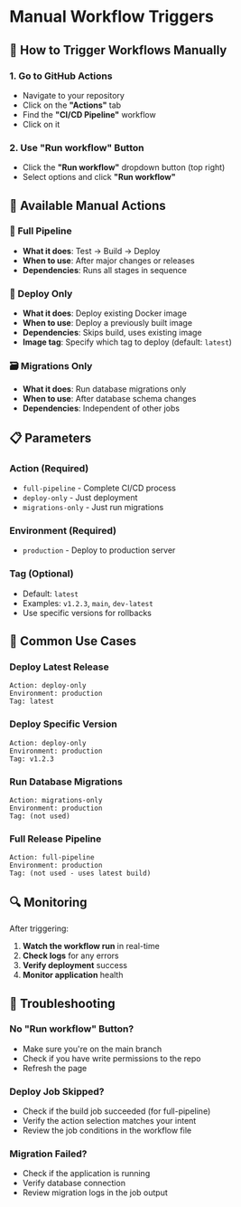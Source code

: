 # Manual Workflow Triggers

## 🚀 How to Trigger Workflows Manually

### 1. **Go to GitHub Actions**
- Navigate to your repository
- Click on the **"Actions"** tab
- Find the **"CI/CD Pipeline"** workflow
- Click on it

### 2. **Use "Run workflow" Button**
- Click the **"Run workflow"** dropdown button (top right)
- Select options and click **"Run workflow"**

## 🎯 **Available Manual Actions**

### **🔄 Full Pipeline**
- **What it does**: Test → Build → Deploy
- **When to use**: After major changes or releases
- **Dependencies**: Runs all stages in sequence

### **🚀 Deploy Only**
- **What it does**: Deploy existing Docker image
- **When to use**: Deploy a previously built image
- **Dependencies**: Skips build, uses existing image
- **Image tag**: Specify which tag to deploy (default: `latest`)

### **🗃️ Migrations Only**
- **What it does**: Run database migrations only
- **When to use**: After database schema changes
- **Dependencies**: Independent of other jobs

## 📋 **Parameters**

### **Action** (Required)
- `full-pipeline` - Complete CI/CD process
- `deploy-only` - Just deployment
- `migrations-only` - Just run migrations

### **Environment** (Required)
- `production` - Deploy to production server

### **Tag** (Optional)
- Default: `latest`
- Examples: `v1.2.3`, `main`, `dev-latest`
- Use specific versions for rollbacks

## 🎯 **Common Use Cases**

### **Deploy Latest Release**
```
Action: deploy-only
Environment: production
Tag: latest
```

### **Deploy Specific Version**
```
Action: deploy-only
Environment: production
Tag: v1.2.3
```

### **Run Database Migrations**
```
Action: migrations-only
Environment: production
Tag: (not used)
```

### **Full Release Pipeline**
```
Action: full-pipeline
Environment: production
Tag: (not used - uses latest build)
```

## 🔍 **Monitoring**

After triggering:
1. **Watch the workflow run** in real-time
2. **Check logs** for any errors
3. **Verify deployment** success
4. **Monitor application** health

## 🚨 **Troubleshooting**

### **No "Run workflow" Button?**
- Make sure you're on the main branch
- Check if you have write permissions to the repo
- Refresh the page

### **Deploy Job Skipped?**
- Check if the build job succeeded (for full-pipeline)
- Verify the action selection matches your intent
- Review the job conditions in the workflow file

### **Migration Failed?**
- Check if the application is running
- Verify database connection
- Review migration logs in the job output

